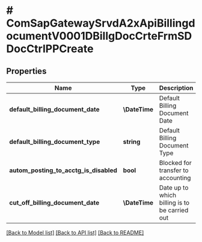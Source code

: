 # # ComSapGatewaySrvdA2xApiBillingdocumentV0001DBillgDocCrteFrmSDDocCtrlPPCreate

## Properties

Name | Type | Description | Notes
------------ | ------------- | ------------- | -------------
**default_billing_document_date** | **\DateTime** | Default Billing Document Date | [optional]
**default_billing_document_type** | **string** | Default Billing Document Type | [optional]
**autom_posting_to_acctg_is_disabled** | **bool** | Blocked for transfer to accounting | [optional]
**cut_off_billing_document_date** | **\DateTime** | Date up to which billing is to be carried out | [optional]

[[Back to Model list]](../../README.md#models) [[Back to API list]](../../README.md#endpoints) [[Back to README]](../../README.md)
